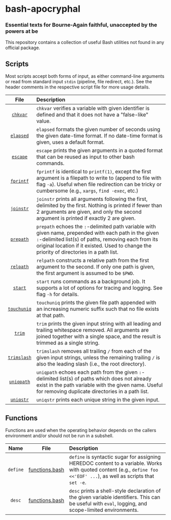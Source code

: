 # bash-apocryphal
### Essential texts for Bourne-Again faithful, unaccepted by the powers at be

This repository contains a collection of useful Bash utilities not found in any official package.

## Scripts

Most scripts accept both forms of input, as either command-line arguments or read from standard input `stdin` (pipeline, file redirect, etc.). See the header comments in the respective script file for more usage details.

|File|Description|
|:--:|:----------|
|[`chkvar`](bin/chkvar)|`chkvar` verifies a variable with given identifier is defined and that it does not have a "false-like" value.|
|[`elapsed`](bin/elapsed)|`elapsed` formats the given number of seconds using the given date-time format. If no date-time format is given, uses a default format.|
|[`escape`](bin/escape)|`escape` prints the given arguments in a quoted format that can be reused as input to other bash commands.|
|[`fprintf`](bin/fprintf)|`fprintf` is identical to `printf(1)`, except the first argument is a filepath to write to (append to file with flag `-a`). Useful when file redirection can be tricky or cumbersome (e.g., `xargs`, `find -exec`, etc.)|
|[`joinstr`](bin/joinstr)|`joinstr` prints all arguments following the first, delimited by the first. Nothing is printed if fewer than 2 arguments are given, and only the second argument is printed if exactly 2 are given.|
|[`prepath`](bin/prepath)|`prepath` echoes the `:`-delimited path variable with given name, prepended with each path in the given `:`-delimited list(s) of paths, removing each from its original location if it existed. Used to change the priority of directories in a path list.|
|[`relpath`](bin/relpath)|`relpath` constructs a relative path from the first argument to the second. If only one path is given, the first argument is assumed to be `$PWD`.|
|[`start`](bin/start)|`start` runs commands as a background job. It supports a lot of options for tracing and logging. See flag `-h` for details.|
|[`touchuniq`](bin/touchuniq)|`touchuniq` prints the given file path appended with an increasing numeric suffix such that no file exists at that path.|
|[`trim`](bin/trim)|`trim` prints the given input string with all leading and trailing whitespace removed. All arguments are joined together with a single space, and the result is trimmed as a single string.|
|[`trimslash`](bin/trimslash)|`trimslash` removes all trailing `/` from each of the given input strings, unless the remaining trailing `/` is also the leading slash (i.e., the root directory).|
|[`uniqpath`](bin/uniqpath)|`uniqpath` echoes each path from the given `:`-delimited list(s) of paths which does not already exist in the path variable with the given name. Useful for removing duplicate directories in a path list.|
|[`uniqstr`](bin/uniqstr)|`uniqstr` prints each unique string in the given input.|

## Functions

Functions are used when the operating behavior depends on the callers environment and/or should not be run in a subshell.

|Name|File|Description|
|:--:|:--:|:----------|
|`define`|[functions.bash](functions.bash)|`define` is syntactic sugar for assigning HEREDOC content to a variable. Works with quoted content (e.g., `define foo <<'EOF' ...`), as well as scripts that `set -e`.|
|`desc`|[functions.bash](functions.bash)|`desc` prints a shell-style declaration of the given variable identifiers. This can be useful with `eval`, logging, and scope-limited environments.|
